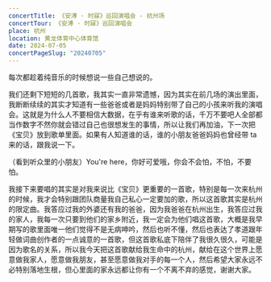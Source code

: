 ```yaml
---
concertTitle: 《安溥 · 时寐》巡回演唱会 - 杭州场
concertTour: 《安溥 · 时寐》巡回演唱会
place: 杭州
location: 黄龙体育中心体育馆
date: 2024-07-05
concertPageSlug: "20240705"
---
```

每次都趁着纯音乐的时候想说一些自己想说的。

我们还剩下短短的几首歌，我其实一直非常遗憾，因为其实在前几场的演出里面，我断断续续的其实才知道有一些爸爸或者是妈妈特别带了自己的小孩来听我的演唱会。这就是为什么人不要相信大数据，在乎有谁来听歌的话，千万不要吧人全部都当作数字不然你就会错过自己也很想发生的事情，所以让我们再加油，下一次把《宝贝》放到歌单里面。如果有人知道谁的话，谁的小朋友爸爸妈妈也曾经带 ta 来的话，跟我说一下。

（看到听众里的小朋友）You're here，你好可爱哦，你会不会怕，不怕，不要怕。

我接下来要唱的其实是对我来说比《宝贝》更重要的一首歌，特别是每一次来杭州的时候，我才会特别跟团队商量我自己私心一定要加的歌，所以这首歌其实是杭州的限定曲。我答应过我的外婆还有我的爸爸，因为我爸爸在杭州出生，我答应过我的家人，我每一次只要到他们的家乡附近，我一定会为他们唱这首歌，大概是我早期写的歌里面唯一他们觉得不是无病呻吟，然后也听不懂，然后也表达了孝道跟年轻做词曲创作者的一点诚意的一首歌，但这首歌私底下陪伴了我很久很久，可能是因为歌名的关系，所以我今天把这首歌献给我生命中的杭州，献给在这个世界上愿意做我家人，愿意做我朋友，甚至愿意做我对手的每一个人，然后希望大家永远不必特别落地生根，但心里面的家永远都让你有一个不离不弃的感觉，谢谢大家。